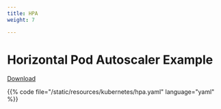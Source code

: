 ```yaml
---
title: HPA
weight: 7

---
```


# Horizontal Pod Autoscaler Example

[Download](/resources/kubernetes/hpa.yaml)

{{% code file="/static/resources/kubernetes/hpa.yaml" language="yaml" %}}